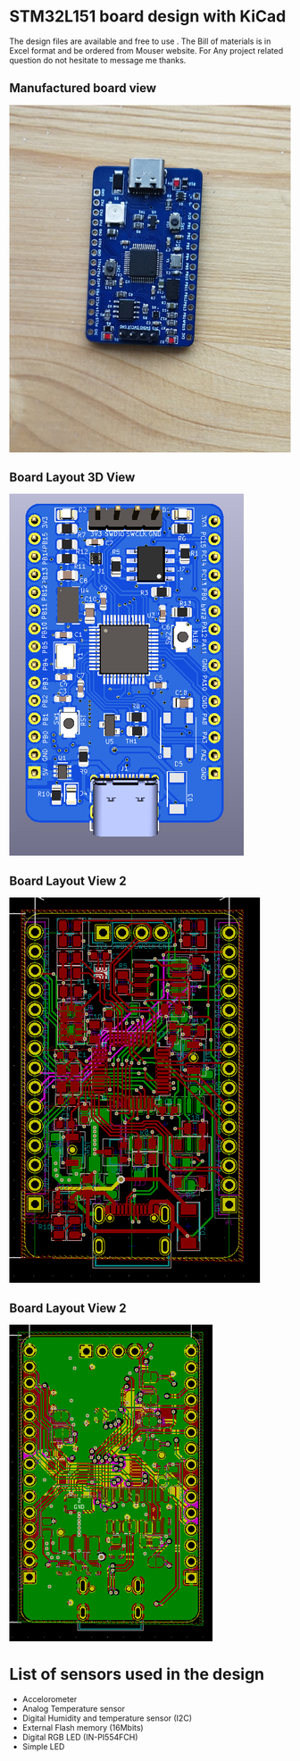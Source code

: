 # STM32L151 board design with KiCad 
The design files are available and free to use . The Bill of materials is in Excel format and be ordered from Mouser website. For Any project related question do not hesitate to message me thanks.
## Manufactured board view
![JLPC Assembled Board ](./images/board.PNG)

## Board Layout 3D View 
![3D View](./images/3D1.PNG)


## Board Layout View 2
![Routes](./images/Routes1.PNG)

## Board Layout View 2
![Routes](./images/Routes2.PNG)


# List of sensors used in the design 
* Accelorometer 
* Analog Temperature sensor
* Digital Humidity and temperature sensor (I2C)
* External Flash memory (16Mbits)
* Digital RGB LED (IN-PI554FCH)
* Simple LED 